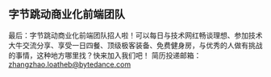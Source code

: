 ## 字节跳动商业化前端团队
最后：字节跳动商业化前端团队招人啦！可以每日与技术网红畅谈理想、参加技术大牛交流分享、享受一日四餐、顶级极客装备、免费健身房，与优秀的人做有挑战的事情，这种地方哪里找？快来加入我们吧！
简历投递邮箱：zhangzhao.loatheb@bytedance.com